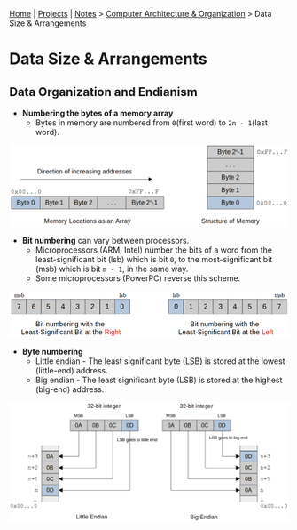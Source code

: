 [Home](../../) | [Projects](../../projects) | [Notes](../) > <a href="./">Computer Architecture & Organization</a> > Data Size & Arrangements

# Data Size & Arrangements



## Data Organization and Endianism

* **Numbering the bytes of a memory array**
  - Bytes in memory are numbered from `0`(first word) to `2n - 1`(last word).



<img src="./img/bytes-in-memory.png" alt="bytes-in-memory" width="750">



* **Bit numbering** can vary between processors.
  - Microprocessors (ARM, Intel) number the bits of a word from the least-significant bit (lsb) which is bit `0`, to the most-significant bit (msb) which is bit `m - 1`, in the same way.
  - Some microprocessors (PowerPC) reverse this scheme.



<img src="./img/bit-numbering.png" alt="bit-numbering" width="600">



* **Byte numbering**
  - Little endian - The least significant byte (LSB) is stored at the lowest (little-end) address.
  - Big endian - The least significant byte (LSB) is stored at the highest (big-end) address.



<img src="./img/byte-numbering.png" alt="byte-numbering" width="750">
